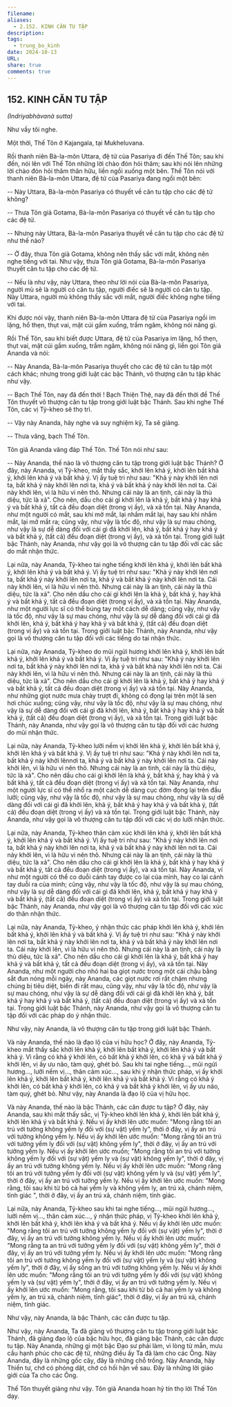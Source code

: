 ```yaml
---
filename: 
aliases:
  - 2.152. KINH CĂN TU TẬP
description: 
tags:
  - trung_bo_kinh
date: 2024-10-13
URL: 
share: true
comments: true
---
```

## 152. KINH CĂN TU TẬP  
_(Indriyabhàvanà sutta)_

Như vầy tôi nghe.

Một thời, Thế Tôn ở Kajangala, tại Mukheluvana.

Rồi thanh niên Bà-la-môn Uttara, đệ tử của Pasariya đi đến Thế Tôn; sau khi đến, nói lên với Thế Tôn những lời chào đón hỏi thăm; sau khi nói lên những lời chào đón hỏi thăm thân hữu, liền ngồi xuống một bên. Thế Tôn nói với thanh niên Bà-la-môn Uttara, đệ tử của Pasariya đang ngồi một bên:

-- Này Uttara, Bà-la-môn Pasariya có thuyết về căn tu tập cho các đệ tử không?

-- Thưa Tôn giả Gotama, Bà-la-môn Pasariya có thuyết về căn tu tập cho các đệ tử.

-- Nhưng này Uttara, Bà-la-môn Pasariya thuyết về căn tu tập cho các đệ tử như thế nào?

-- Ở đây, thưa Tôn giả Gotama, không nên thấy sắc với mắt, không nên nghe tiếng với tai. Như vậy, thưa Tôn giả Gotama, Bà-la-môn Pasariya thuyết căn tu tập cho các đệ tử.

-- Nếu là như vậy, này Uttara, theo như lời nói của Bà-la-môn Pasariya, người mù sẽ là người có căn tu tập, người điếc sẽ là người có căn tu tập. Này Uttara, người mù không thấy sắc với mắt, người điếc không nghe tiếng với tai.

Khi được nói vậy, thanh niên Bà-la-môn Uttara đệ tử của Pasariya ngồi im lặng, hổ thẹn, thụt vai, mặt cúi gầm xuống, trầm ngâm, không nói năng gì.

Rồi Thế Tôn, sau khi biết được Uttara, đệ tử của Pasariya im lặng, hổ thẹn, thụt vai, mặt cúi gầm xuống, trầm ngâm, không nói năng gì, liền gọi Tôn giả Ananda và nói:

-- Này Ananda, Bà-la-môn Pasariya thuyết cho các đệ tử căn tu tập một cách khác; nhưng trong giới luật các bậc Thánh, vô thượng căn tu tập khác như vậy.

-- Bạch Thế Tôn, nay đã đến thời ! Bạch Thiện Thệ, nay đã đến thời để Thế Tôn thuyết vô thượng căn tu tập trong giới luật bậc Thánh. Sau khi nghe Thế Tôn, các vị Tỷ-kheo sẽ thọ trì.

-- Vậy này Ananda, hãy nghe và suy nghiệm kỹ, Ta sẽ giảng.

-- Thưa vâng, bạch Thế Tôn.

Tôn giả Ananda vâng đáp Thế Tôn. Thế Tôn nói như sau:

-- Này Ananda, thế nào là vô thượng căn tu tập trong giới luật bậc Thánh? Ở đây, này Ananda, vị Tỷ-kheo, mắt thấy sắc, khởi lên khả ý, khởi lên bất khả ý, khởi lên khả ý và bất khả ý. Vị ấy tuệ tri như sau: "Khả ý này khởi lên nơi ta, bất khả ý này khởi lên nơi ta, khả ý và bất khả ý này khởi lên nơi ta. Cái này khởi lên, vì là hữu vi nên thô. Nhưng cái này là an tịnh, cái này là thù diệu, tức là xả". Cho nên, dầu cho cái gì khởi lên là khả ý, bất khả ý hay khả ý và bất khả ý, tất cả đều đoạn diệt (trong vị ấy), và xả tồn tại. Này Ananda, như một người có mắt, sau khi mở mắt, lại nhắm mắt lại, hay sau khi nhắm mắt, lại mở mắt ra; cũng vậy, như vậy là tốc độ, như vậy là sự mau chóng, như vậy là sự dễ dàng đối với cái gì đã khởi lên, khả ý, bất khả ý hay khả ý và bất khả ý, (tất cả) đều đoạn diệt (trong vị ấy), và xả tồn tại. Trong giới luật bậc Thánh, này Ananda, như vậy gọi là vô thượng căn tu tập đối với các sắc do mắt nhận thức.

Lại nữa, này Ananda, Tỷ-kheo tai nghe tiếng khởi lên khả ý, khởi lên bất khả ý, khởi lên khả ý và bất khả ý. Vị ấy tuệ tri như sau: "Khả ý này khởi lên nơi ta, bất khả ý này khởi lên nơi ta, khả ý và bất khả ý này khởi lên nơi ta. Cái này khởi lên, vì là hữu vi nên thô. Nhưng cái này là an tịnh, cái này là thù diệu, tức là xả". Cho nên dầu cho cái gì khởi lên là khả ý, bất khả ý, hay khả ý và bất khả ý, tất cả đều đoạn diệt (trong vị ấy), và xả tồn tại. Này Ananda, như một người lực sĩ có thể búng tay một cách dễ dàng; cũng vậy, như vậy là tốc độ, như vậy là sự mau chóng, như vậy là sự dễ dàng đối với cái gì đã khởi lên, khả ý, bất khả ý hay khả ý và bất khả ý, (tất cả) đều đoạn diệt (trong vị ấy) và xả tồn tại. Trong giới luật bậc Thánh, này Ananda, như vậy gọi là vô thượng căn tu tập đối với các tiếng do tai nhận thức.

Lại nữa, này Ananda, Tỷ-kheo do mũi ngửi hương khởi lên khả ý, khởi lên bất khả ý, khởi lên khả ý và bất khả ý. Vị ấy tuệ tri như sau: "Khả ý này khởi lên nơi ta, bất khả ý này khởi lên nơi ta, khả ý và bất khả này khởi lên nơi ta. Cái này khởi lên, vì là hữu vi nên thô. Nhưng cái này là an tịnh, cái này là thù diệu, tức là xả". Cho nên dầu cho cái gì khởi lên là khả ý, bất khả ý hay khả ý và bất khả ý, tất cả đều đoạn diệt (trong vị ấy) và xả tồn tại. Này Ananda, như những giọt nước mưa chảy trượt đi, không có đọng lại trên một lá sen hơi chúc xuống; cũng vậy, như vậy là tốc độ, như vậy là sự mau chóng, như vậy là sự dễ dàng đối với cái gì đã khởi lên, khả ý, bất khả ý hay khả ý và bất khả ý, (tất cả) đều đoạn diệt (trong vị ấy), và xả tồn tại. Trong giới luật bậc Thánh, này Ananda, như vậy gọi là vô thượng căn tu tập đối với các hương do mũi nhận thức.

Lại nữa, này Ananda, Tỷ-kheo lưỡi nếm vị khởi lên khả ý, khởi lên bất khả ý, khởi lên khả ý và bất khả ý. Vị ấy tuệ tri như sau: "Khả ý này khởi lên nơi ta, bất khả ý này khởi lênnơi ta, khả ý và bất khả ý này khởi lên nơi ta. Cái này khởi lên, vì là hữu vi nên thô. Nhưng cái này là an tinh, cái này là thù diệu, tức là xả". Cho nên dầu cho cái gì khởi lên là khả ý, bất khả ý, hay khả ý và bất khả ý, tất cả đều đoạn diệt (trong vị ấy) và xả tồn tại. Này Ananda, như một người lực sĩ có thể nhổ ra một cách dễ dàng cục đờm đọng lại trên đầu lưỡi; cũng vậy, như vậy là tốc độ, như vậy là sự mau chóng, như vậy là sự dễ dàng đối với cái gì đã khởi lên, khả ý, bất khả ý hay khả ý và bất khả ý, (tất cả) đều đoạn diệt (trong vị ấy) và xả tồn tại. Trong giới luật bậc Thánh, này Ananda, như vậy gọi là vô thượng căn tu tập đối với các vị do lưỡi nhận thức.

Lại nữa, này Ananda, Tỷ-kheo thân cảm xúc khởi lên khả ý, khởi lên bất khả ý, khởi lên khả ý và bất khả ý. Vị ấy tuệ tri như sau: "Khả ý này khởi lên nơi ta, bất khả ý này khởi lên nơi ta, khả ý và bất khả ý này khởi lên nơi ta. Cái này khởi lên, vì là hữu vi nên thô. Nhưng cái này là an tịnh, cái này là thù diệu, tức là xả". Cho nên dầu cho cái gì khởi lên là khả ý, bất khả ý hay khả ý và bất khả ý, tất cả đều đoạn diệt (trong vị ấy), và xả tồn tại. Này Ananda, ví như một người có thể co duỗi cánh tay được co lại của mình, hay co lại cánh tay duỗi ra của mình; cũng vậy, như vậy là tốc độ, như vậy là sự mau chóng, như vậy là sự dễ dàng đối với cái gì đã khởi lên, khả ý, bất khả ý hay khả ý và bất khả ý, (tất cả) đều đoạn diệt (trong vị ấy) và xả tồn tại. Trong giới luật bậc Thánh, này Ananda, như vậy gọi là vô thượng căn tu tập đối với các xúc do thân nhận thức.

Lại nữa, này Ananda, Tỷ-kheo, ý nhận thức các pháp khởi lên khả ý, khởi lên bất khả ý, khởi lên khả ý và bất khả ý. Vị ấy tuệ tri như sau: "Khả ý này khởi lên nơi ta, bất khả ý này khởi lên nơi ta, khả ý và bất khả ý này khởi lên nơi ta. Cái này khởi lên, vì là hữu vi nên thô. Nhưng cái này là an tịnh, cái này là thù diệu, tức là xả". Cho nên dầu cho cái gì khởi lên là khả ý, bất khả ý hay khả ý và bất khả ý, tất cả đều đoạn diệt (trong vị ấy), và xả tồn tại. Này Ananda, như một người cho nhỏ hai ba giọt nước trong một cái chậu bằng sắt đun nóng mỗi ngày, này Ananda, các giọt nước rơi rất chậm nhưng chúng bị tiêu diệt, biến đi rất mau, cũng vậy, như vậy là tốc độ, như vậy là sự mau chóng, như vậy là sự dễ dàng đối với cái gì đã khởi lên khả ý, bất khả ý hay khả ý và bất khả ý, (tất cả) đều đoạn diệt (trong vị ấy) và xả tồn tại. Trong giới luật bậc Thánh, này Ananda, như vậy gọi là vô thượng căn tu tập đối với các pháp do ý nhận thức.

Như vậy, này Ananda, là vô thượng căn tu tập trong giới luật bậc Thánh.

Và này Ananda, thế nào là đạo lộ của vị hữu học? Ở đây, này Ananda, Tỷ-kheo mắt thấy sắc khởi lên khả ý, khởi lên bất khả ý, khởi lên khả ý và bất khả ý. Vì rằng có khả ý khởi lên, có bất khả ý khởi lên, có khả ý và bất khả ý khởi lên, vị ấy ưu não, tàm quý, ghét bỏ. Sau khi tai nghe tiếng..., mũi ngửi hương..., lưỡi nếm vị..., thân cảm xúc..., sau khi ý nhận thức pháp, vị ấy khởi lên khả ý, khởi lên bất khả ý, khởi lên khả ý và bất khả ý. Vì rằng có khả ý khởi lên, có bất khả ý khởi lên, có khả ý và bất khả ý khởi lên, vị ấy ưu não, tàm quý, ghét bỏ. Như vậy, này Ananda là đạo lộ của vị hữu học.

Và này Ananda, thế nào là bậc Thánh, các căn được tu tập? Ở đây, này Ananda, sau khi mắt thấy sắc, vị Tỷ-kheo khởi lên khả ý, khởi lên bất khả ý, khởi lên khả ý và bất khả ý. Nếu vị ấy khởi lên ước muốn: "Mong rằng tôi an trú với tưởng không yếm ly đối với (sự vật) yếm ly", thời ở đây, vị ấy an trú với tưởng không yếm ly. Nếu vị ấy khởi lên ước muốn: "Mong rằng tôi an trú với tưởng yếm ly đối với (sự vật) không yếm ly", thời ở đây, vị ấy an trú với tưởng yếm ly. Nếu vị ấy khởi lên ước muốn; "Mong rằng tôi an trú với tưởng không yếm ly đối với (sự vật) yếm ly và (sự vật) không yếm ly", thời ở đây, vị ấy an trú với tưởng không yếm ly. Nếu vị ấy khởi lên ước muốn: "Mong rằng tôi an trú với tưởng yếm ly đối với (sự vật) không yếm ly và (sự vật) yếm ly", thời ở đây, vị ấy an trú với tưởng yếm ly. Nếu vị ấy khởi lên ước muốn: "Mong rằng, tôi sau khi từ bỏ cả hai yếm ly và không yếm ly, an trú xả, chánh niệm, tỉnh giác ", thời ở đây, vị ấy an trú xả, chánh niệm, tỉnh giác.

Lại nữa, này Ananda, Tỷ-kheo sau khi tai nghe tiếng..., mũi ngửi hương..., lưỡi nếm vị..., thân cảm xúc..., ý nhận thức pháp, vị Tỷ-kheo khởi lên khả ý, khởi lên bất khả ý, khởi lên khả ý và bất khả ý. Nếu vị ấy khởi lên ước muốn: "Mong rằng tôi an trú với tưởng không yếm ly đối với (sự vật) yếm ly", thời ở đây, vị ấy an trú với tưởng không yếm ly. Nếu vị ấy khởi lên ước muốn: "Mong rằng ta an trú với tưởng yếm ly đối với (sự vật) không yếm ly", thời ở đây, vị ấy an trú với tưởng yếm ly. Nếu vị ấy khởi lên ước muốn: "Mong rằng tôi an trú với tưởng không yếm ly đối với (sự vật) yếm ly và (sự vật) không yếm ly", thời ở đây, vị ấy sống an trú với tưởng không yếm ly. Nếu vị ấy khởi lên ước muốn: "Mong rằng tôi an trú với tưởng yếm ly đối với (sự vật) không yếm ly và (sự vật) yếm ly", thời ở đây, vị ấy an trú với tưởng yếm ly. Nếu vị ấy khởi lên ước muốn: "Mong rằng, tôi sau khi từ bỏ cả hai yếm ly và không yếm ly, an trú xả, chánh niệm, tỉnh giác", thời ở đây, vị ấy an trú xả, chánh niệm, tỉnh giác.

Như vậy, này Ananda, là bậc Thánh, các căn được tu tập.

Như vậy, này Ananda, Ta đã giảng vô thượng căn tu tập trong giới luật bậc Thánh, đã giảng đạo lộ của bậc hữu học, đã giảng bậc Thánh, các căn được tu tập. Này Ananda, những gì một bậc Ðạo sư phải làm, vì lòng từ mẫn, mưu cầu hạnh phúc cho các đệ tử, những điều ấy Ta đã làm cho các Ông. Này Ananda, đây là những gốc cây, đây là những chỗ trống. Này Ananda, hãy Thiền tư, chớ có phóng dật, chớ có hối hận về sau. Ðây là những lời giáo giới của Ta cho các Ông.

Thế Tôn thuyết giảng như vậy. Tôn giả Ananda hoan hỷ tín thọ lời Thế Tôn dạy.